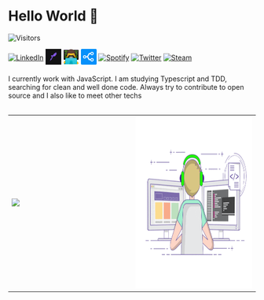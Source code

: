 # Hello World 👋

![Visitors](https://komarev.com/ghpvc/?username=cristuker&color=blueviolet&label=Visitors)

<div style="display:flex; align-items: center; ">

<br/>
<a href="https://linkedin.com/in/cristian-silva-dev"><img alt="LinkedIn" title="LinkedIn" height="32" width="32" src="https://raw.githubusercontent.com/peterthehan/peterthehan/master/assets/linkedin.svg"></a>&nbsp;
<a href="https://app.rocketseat.com.br/me/cristuker"><img alt="Rocketseat" title="Rocketseat" height="32" width="32" src="https://raw.githubusercontent.com/Cristuker/Cristuker/master/assets/icons/rocketseat_icon.jpg"></a>&nbsp;
<a href="http://cristuker.github.io/"><img alt="man technologist" title="Portifólio" height="32" width="32" src="https://raw.githubusercontent.com/Cristuker/Cristuker/master/assets/icons/tech-guy.jpeg"></a>&nbsp;
<a href="https://stackshare.io/Cristuker/my-stack"><img alt="Stackshare" title="My stackshare" height="32" width="32" src="https://raw.githubusercontent.com/Cristuker/Cristuker/master/assets/icons/stack.png"></a>&nbsp;
<a href="https://open.spotify.com/user/cristian123105"><img alt="Spotify" title="Spotify" height="32" width="32" src="https://raw.githubusercontent.com/peterthehan/peterthehan/master/assets/spotify.svg"></a>&nbsp;
<a href="https://twitter.com/tukeer01"><img alt="Twitter" title="Twitter" height="32" width="32" src="https://raw.githubusercontent.com/peterthehan/peterthehan/master/assets/twitter.svg"></a>&nbsp;
<a href="https://steamcommunity.com/id/kriz1100"><img alt="Steam" title="Steam" height="32" width="32" src="https://raw.githubusercontent.com/peterthehan/peterthehan/master/assets/steam.svg"></a>

</div>
<br/>
I currently work with JavaScript. I am studying Typescript and TDD, searching for clean and well done code. Always try to contribute to open source and I also like to meet other techs
<br/><br/>
<table width="100%"> 
  <tr>
  <td width="50%">
      
<a href="https://open.spotify.com/user/cristian123105" target="blank" >
<img src="https://novatorem.cristuker.vercel.app/api/spotify.py" >
</a>

  </td>
  <td width="50%">
<img src="https://raw.githubusercontent.com/Cristuker/Cristuker/master/assets/programming.gif" style="margin:0;" height="350" width="400">

  </td>
  </table>
